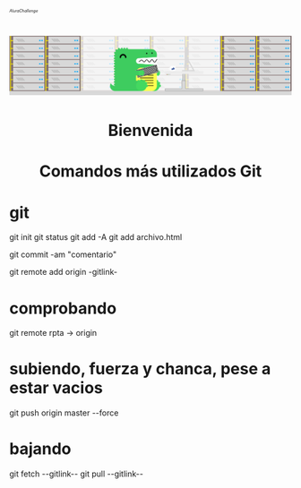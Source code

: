 <em style="font-size:0.5em;"> AluraChallenge </em>
# ![docusaurus](docusaurus.svg)

<h1 align="center"> Bienvenida </h1>

<h1 align="center"> Comandos más utilizados Git </h1>

# git
git init
git status
git add -A
git add archivo.html

git commit -am "comentario"

git remote add origin -gitlink-

# comprobando
git remote
rpta -> origin

# subiendo, fuerza y chanca, pese a estar vacios
git push origin master --force

# bajando
git fetch --gitlink--
git pull --gitlink--



